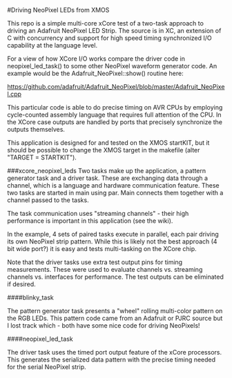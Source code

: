 #Driving NeoPixel LEDs from XMOS

This repo is a simple multi-core xCore test of a two-task approach to driving an Adafruit NeoPixel LED Strip.  The source is in XC, an extension of C with concurrency and support for high speed timing synchronized I/O capability at the language level.

For a view of how XCore I/O works compare the driver code in neopixel_led_task() to some other NeoPixel waveform generator code.  An example would be the Adafruit_NeoPixel::show() routine here:

https://github.com/adafruit/Adafruit_NeoPixel/blob/master/Adafruit_NeoPixel.cpp

This particular code is able to do precise timing on AVR CPUs by employing cycle-counted assembly language that requires full attention of the CPU.  In the XCore case outputs are handled by ports that precisely synchronize the outputs themselves.

This application is designed for and tested on the XMOS startKIT, but it should be possible to change the XMOS target in the makefile (alter "TARGET = STARTKIT").

###xcore_neopixel_leds
Two tasks make up the application, a pattern generator task and a driver task.  These are exchanging data through a channel, which is a language and hardware communication feature.  These two tasks are started in main using par.  Main connects them together with a channel passed to the tasks.

The task communication uses "streaming channels" - their high performance is important in this application (see the wiki).

In the example, 4 sets of paired tasks execute in parallel, each pair driving its own NeoPixel strip pattern.  While this is likely not the best approach (4 bit wide port?) it is easy and tests multi-tasking on the XCore chip.

Note that the driver tasks use extra test output pins for timing measurements.  These were used to evaluate channels vs. streaming channels vs. interfaces for performance.  The test outputs can be eliminated if desired.

####blinky_task

The pattern generator task presents a "wheel" rolling multi-color pattern on the RGB LEDs.  This pattern code came from an Adafruit or PJRC source but I lost track which - both have some nice code for driving NeoPixels!

####neopixel_led_task

The driver task uses the timed port output feature of the xCore processors.  This generates the serialized data pattern with the precise timing needed for the serial NeoPixel strip.
